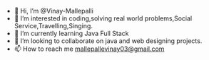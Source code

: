 - 👋 Hi, I’m @Vinay-Mallepalli
- 👀 I’m interested in coding,solving real world problems,Social Service,Travelling,Singing.
- 🌱 I’m currently learning Java Full Stack
- 💞️ I’m looking to collaborate on java and web designing projects.
- 📫 How to reach me mallepallevinay03@gmail.com

<!---
Vinay-Mallepalli/Vinay-Mallepalli is a ✨ special ✨ repository because its `README.md` (this file) appears on your GitHub profile.
You can click the Preview link to take a look at your changes.
--->
